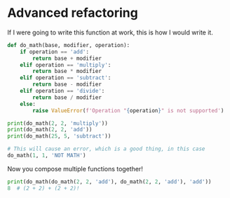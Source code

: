 # Advanced refactoring

If I were going to write this function at work, this is how I would write it.

```python
def do_math(base, modifier, operation):
    if operation == 'add':
        return base + modifier
    elif operation == 'multiply':
        return base * modifier
    elif operation == 'subtract':
        return base - modifier
    elif operation == 'divide':
        return base / modifier
    else:
        raise ValueError(f'Operation "{operation}" is not supported')

print(do_math(2, 2, 'multiply'))
print(do_math(2, 2, 'add'))
print(do_math(25, 5, 'subtract'))

# This will cause an error, which is a good thing, in this case
do_math(1, 1, 'NOT MATH')
```

Now you compose multiple functions together!

```python
print(do_math(do_math(2, 2, 'add'), do_math(2, 2, 'add'), 'add'))
8  # (2 + 2) + (2 + 2)! 
```



